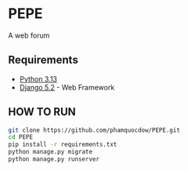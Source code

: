 # PEPE

A web forum

## Requirements

- [Python 3.13](https://www.python.org/downloads/)
- [Django 5.2](https://www.djangoproject.com/download/) - Web Framework

## HOW TO RUN 

```bash 
git clone https://github.com/phamquocdow/PEPE.git
cd PEPE
pip install -r requirements.txt
python manage.py migrate
python manage.py runserver
```
